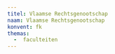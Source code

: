 ```yaml
---
titel: Vlaamse Rechtsgenootschap
naam: Vlaamse Rechtsgenootschap
konvent: fk
themas:
  -  faculteiten
---
```

